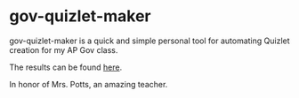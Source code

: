 # gov-quizlet-maker
gov-quizlet-maker is a quick and simple personal tool for automating Quizlet creation for my AP Gov class. 

The results can be found [here](https://quizlet.com/eugenebaba314).

In honor of Mrs. Potts, an amazing teacher.
